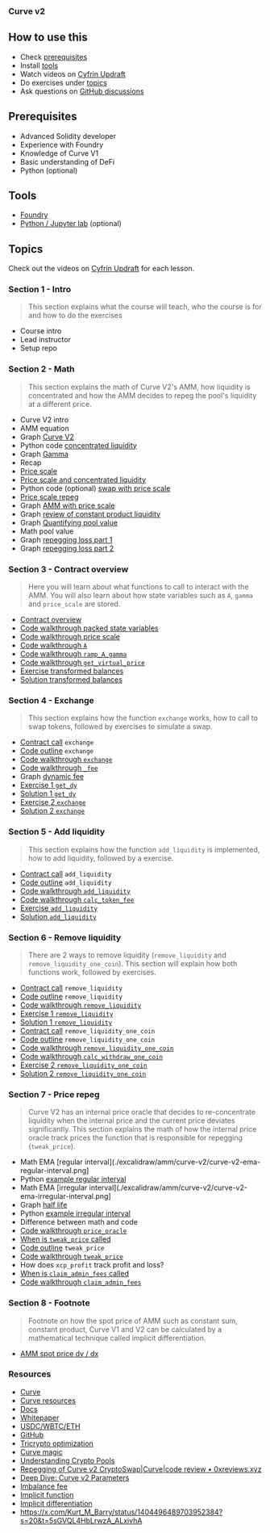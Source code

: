 ### Curve v2

## How to use this

- Check [prerequisites](#prerequisites)
- Install [tools](#tools)
- Watch videos on [Cyfrin Updraft](https://updraft.cyfrin.io/courses/curve-v2)
- Do exercises under [topics](#topics)
- Ask questions on [GitHub discussions](https://github.com/Cyfrin/advanced-defi-2024/discussions)

## Prerequisites

- Advanced Solidity developer
- Experience with Foundry
- Knowledge of Curve V1
- Basic understanding of DeFi
- Python (optional)

## Tools

- [Foundry](https://github.com/foundry-rs/foundry/tree/master)
- [Python / Jupyter lab](https://jupyter.org/) (optional)

## Topics

Check out the videos on [Cyfrin Updraft](https://updraft.cyfrin.io/courses/curve-v2) for each lesson.

### Section 1 - Intro

> This section explains what the course will teach, who the course is for and how to do the exercises

- Course intro
- Lead instructor
- Setup repo

### Section 2 - Math

> This section explains the math of Curve V2's AMM, how liquidity is concentrated and how the AMM decides to repeg the pool's liquidity at a different price.

- Curve V2 intro
- AMM equation
- Graph [Curve V2](https://www.desmos.com/calculator/ms7fqtmpxu)
- Python code [concentrated liquidity](./notebook/amm_dy_dx.ipynb)
- Graph [Gamma](https://www.desmos.com/3d/3ebvcluqdr)
- Recap
- [Price scale](./excalidraw/amm/curve-v2/curve-v2-price-scale.png)
- [Price scale and concentrated liquidity](./excalidraw/amm/curve-v2/curve-v2-price-scale-amm-eq.pprice-scale.png)
- Python code (optional) [swap with price scale](./notebook/curve_v2_swap_price_scale.ipynb)
- [Price scale repeg](./excalidraw/amm/curve-v2/curve-v2-price-scale-repeg.png)
- Graph [AMM with price scale](https://www.desmos.com/calculator/v0ubb9g4oj)
- Graph [review of constant product liquidity](https://www.desmos.com/calculator/mg1evrmbdq)
- Graph [Quantifying pool value](https://www.desmos.com/calculator/weg6ff1pgk)
- Math pool value
- Graph [repegging loss part 1](https://www.desmos.com/calculator/weg6ff1pgk)
- Graph [repegging loss part 2](https://www.desmos.com/calculator/weg6ff1pgk)

### Section 3 - Contract overview

> Here you will learn about what functions to call to interact with the AMM.
> You will also learn about how state variables such as `A`, `gamma` and `price_scale` are stored.

- [Contract overview](./excalidraw/amm/curve-v2/curve-v2-contract.png)
- [Code walkthrough packed state variables](https://github.com/curvefi/tricrypto-ng/blob/584591e6613cb6cdb46e4659488a8cccdfff69ad/contracts/main/CurveTricryptoOptimizedWETH.vy#L796-L819)
- [Code walkthrough price scale](https://github.com/curvefi/tricrypto-ng/blob/584591e6613cb6cdb46e4659488a8cccdfff69ad/contracts/main/CurveTricryptoOptimizedWETH.vy#L822-L854)
- [Code walkthrough `A`](https://github.com/curvefi/tricrypto-ng/blob/584591e6613cb6cdb46e4659488a8cccdfff69ad/contracts/main/CurveTricryptoOptimizedWETH.vy#L1261-L1284)
- [Code walkthrough `ramp_A_gamma`](https://github.com/curvefi/tricrypto-ng/blob/584591e6613cb6cdb46e4659488a8cccdfff69ad/contracts/main/CurveTricryptoOptimizedWETH.vy#L1961-L2008)
- [Code walkthrough `get_virtual_price`](https://github.com/curvefi/tricrypto-ng/blob/584591e6613cb6cdb46e4659488a8cccdfff69ad/contracts/main/CurveTricryptoOptimizedWETH.vy#L1718-L1728)
- [Exercise transformed balances](./foundry/test/curve-v2/exercises/CurveV2PriceScale.test.sol)
- [Solution transformed balances](./foundry/test/curve-v2/solutions/CurveV2PriceScale.test.sol)

### Section 4 - Exchange

> This section explains how the function `exchange` works, how to call to swap tokens, followed by exercises to simulate a swap.

- [Contract call](./excalidraw/amm/curve-v2/curve-v2-contract.png) `exchange`
- [Code outline](./excalidraw/amm/curve-v2/curve-v2-contract.png) `exchange`
- [Code walkthrough `exchange`](https://github.com/curvefi/tricrypto-ng/blob/584591e6613cb6cdb46e4659488a8cccdfff69ad/contracts/main/CurveTricryptoOptimizedWETH.vy#L860-L960)
- [Code walkthrough `_fee`](https://github.com/curvefi/tricrypto-ng/blob/584591e6613cb6cdb46e4659488a8cccdfff69ad/contracts/main/CurveTricryptoOptimizedWETH.vy#L1287-L1295)
- Graph [dynamic fee](https://www.desmos.com/calculator/64npil5ieq)
- [Exercise 1 `get_dy`](./foundry/test/curve-v2/exercises/CurveV2Swap.test.sol)
- [Solution 1 `get_dy`](./foundry/test/curve-v2/solutions/CurveV2Swap.test.sol)
- [Exercise 2 `exchange`](./foundry/test/curve-v2/exercises/CurveV2Swap.test.sol)
- [Solution 2 `exchange`](./foundry/test/curve-v2/solutions/CurveV2Swap.test.sol)

### Section 5 - Add liquidity

> This section explains how the function `add_liquidity` is implemented, how to add liquidity, followed by a exercise.

- [Contract call](./excalidraw/amm/curve-v2/curve-v2-contract.png) `add_liquidity`
- [Code outline](./excalidraw/amm/curve-v2/curve-v2-contract.png) `add_liquidity`
- [Code walkthrough `add_liquidity`](https://github.com/curvefi/tricrypto-ng/blob/584591e6613cb6cdb46e4659488a8cccdfff69ad/contracts/main/CurveTricryptoOptimizedWETH.vy#L511-L648)
- [Code walkthrough `calc_token_fee`](https://github.com/curvefi/tricrypto-ng/blob/584591e6613cb6cdb46e4659488a8cccdfff69ad/contracts/main/CurveTricryptoOptimizedWETH.vy#L1314-L1336)
- [Exercise `add_liquidity`](./foundry/test/curve-v2/exercises/CurveV2AddLiquidity.test.sol)
- [Solution `add_liquidity`](./foundry/test/curve-v2/solutions/CurveV2AddLiquidity.test.sol)

### Section 6 - Remove liquidity

> There are 2 ways to remove liquidity (`remove_liquidity` and `remove_liquidity_one_coin`).
> This section will explain how both functions work, followed by exercises.

- [Contract call](./excalidraw/amm/curve-v2/curve-v2-contract.png) `remove_liquidity`
- [Code outline](./excalidraw/amm/curve-v2/curve-v2-contract.png) `remove_liquidity`
- [Code walkthrough `remove_liquidity`](https://github.com/curvefi/tricrypto-ng/blob/584591e6613cb6cdb46e4659488a8cccdfff69ad/contracts/main/CurveTricryptoOptimizedWETH.vy#L651-L722)
- [Exercise 1 `remove_liquidity`](./foundry/test/curve-v2/exercises/CurveV2RemoveLiquidity.test.sol)
- [Solution 1 `remove_liquidity`](./foundry/test/curve-v2/solutions/CurveV2RemoveLiquidity.test.sol)
- [Contract call](./excalidraw/amm/curve-v2/curve-v2-contract.png) `remove_liquidity_one_coin`
- [Code outline](./excalidraw/amm/curve-v2/curve-v2-contract.png) `remove_liquidity_one_coin`
- [Code walkthrough `remove_liquidity_one_coin`](https://github.com/curvefi/tricrypto-ng/blob/584591e6613cb6cdb46e4659488a8cccdfff69ad/contracts/main/CurveTricryptoOptimizedWETH.vy#L725-L781)
- [Code walkthrough `calc_withdraw_one_coin`](https://github.com/curvefi/tricrypto-ng/blob/584591e6613cb6cdb46e4659488a8cccdfff69ad/contracts/main/CurveTricryptoOptimizedWETH.vy#L1339-L1410)
- [Exercise 2 `remove_liquidity_one_coin`](./foundry/test/curve-v2/exercises/CurveV2RemoveLiquidity.test.sol)
- [Solution 2 `remove_liquidity_one_coin`](./foundry/test/curve-v2/solutions/CurveV2RemoveLiquidity.test.sol)

### Section 7 - Price repeg

> Curve V2 has an internal price oracle that decides to re-concentrate liquidity when the internal price and the current price deviates significantly.
> This section explains the math of how the internal price oracle track prices the function that is responsible for repegging (`tweak_price`).

- Math EMA [regular interval](./excalidraw/amm/curve-v2/curve-v2-ema-regular-interval.png]
- Python [example regular interval](./notebook/curve_v2_ema.ipynb)
- Math EMA [irregular interval](./excalidraw/amm/curve-v2/curve-v2-ema-irregular-interval.png]
- Graph [half life](https://www.desmos.com/calculator/m5xmw1poez)
- Python [example irregular interval](./notebook/curve_v2_ema.ipynb)
- Difference between math and code
- [Code walkthrough `price_oracle`](https://github.com/curvefi/tricrypto-ng/blob/584591e6613cb6cdb46e4659488a8cccdfff69ad/contracts/main/CurveTricryptoOptimizedWETH.vy#L1731-L1766)
- [When is `tweak_price` called](./excalidraw/amm/curve-v2/curve-v2-contract.excalidraw)
- [Code outline](./excalidraw/amm/curve-v2/curve-v2-contract.png) `tweak_price`
- [Code walkthrough `tweak_price`](https://github.com/curvefi/tricrypto-ng/blob/584591e6613cb6cdb46e4659488a8cccdfff69ad/contracts/main/CurveTricryptoOptimizedWETH.vy#L963-L1167)
- How does `xcp_profit` track profit and loss?
- [When is `claim_admin_fees` called](./excalidraw/amm/curve-v2/curve-v2-contract.png)
- [Code walkthrough `claim_admin_fees`](https://github.com/curvefi/tricrypto-ng/blob/584591e6613cb6cdb46e4659488a8cccdfff69ad/contracts/main/CurveTricryptoOptimizedWETH.vy#L1170-L1241)

### Section 8 - Footnote

> Footnote on how the spot price of AMM such as constant sum, constant product, Curve V1 and V2 can be calculated by a mathematical technique called implicit differentiation.

- [AMM spot price dy / dx](./notebook/amm_dy_dx.ipynb)

### Resources

- [Curve](https://curve.fi)
- [Curve resources](https://resources.curve.fi/)
- [Docs](https://docs.curve.fi/)
- [Whitepaper](https://resources.curve.fi/pdf/curve-cryptopools.pdf)
- [USDC/WBTC/ETH](https://etherscan.io/address/0x7f86bf177dd4f3494b841a37e810a34dd56c829b)
- [GitHub](https://github.com/curvefi/tricrypto-ng/blob/main/contracts/main/CurveTricryptoOptimizedWETH.vy)
- [Tricrypto optimization](https://github.com/curvefi/tricrypto-ng/blob/extended-readme/docs/tricrypto_optimisation.pdf)
- [Curve magic](https://hackmd.io/@alltold/curve-magic)
- [Understanding Crypto Pools](https://docs.kokonutswap.finance/understanding-crypto-pools)
- [Repegging of Curve v2 CryptoSwap|Curve|code review • 0xreviews.xyz](https://0xreviews.xyz/posts/2022-03-04-Curve-CryptoSwap-repegging)
- [Deep Dive: Curve v2 Parameters](https://nagaking.substack.com/p/deep-dive-curve-v2-parameters)
- [Imbalance fee](https://ethereum.stackexchange.com/questions/124850/curve-amm-how-is-fee-calculated-when-adding-liquidity)
- [Implicit function](https://en.wikipedia.org/wiki/Implicit_function)
- [Implicit differentiation](https://www.khanacademy.org/math/ap-calculus-ab/ab-differentiation-2-new/ab-3-2/v/implicit-differentiation-1)
- https://x.com/Kurt_M_Barry/status/1404496489703952384?s=20&t=5sGVQL4HbLrwzA_ALxivhA
